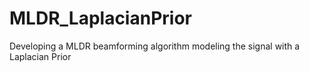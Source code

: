 # MLDR_LaplacianPrior
Developing a MLDR beamforming algorithm modeling the signal with a Laplacian Prior
